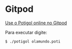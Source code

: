 # Gitpod

[Use o Potigol online no Gitpod](https://gitpod.io/#https://gihub.com/potigol/replit)

Para executar digite:

 <code>$ ./potigol olamundo.poti</code>
